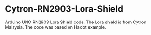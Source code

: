 # Cytron-RN2903-Lora-Shield
Arduino UNO RN2903 Lora Shield code.  The Lora shield is from Cytron Malaysia.  The code was based on Haxiot example.
